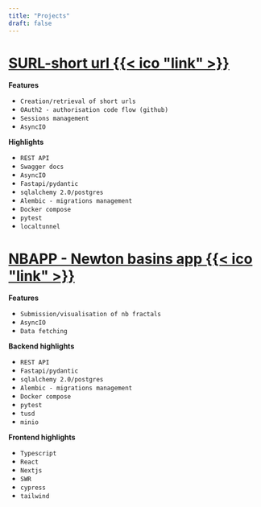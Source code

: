 ```yaml
---
title: "Projects"
draft: false
---
```





# [SURL-short url {{< ico "link" >}}](https://github.com/fmagno/surl)

**Features**

- `Creation/retrieval of short urls`
- `OAuth2 - authorisation code flow (github)`
- `Sessions management`
- `AsyncIO`

**Highlights**

- `REST API`
- `Swagger docs`
- `AsyncIO`
- `Fastapi/pydantic`
- `sqlalchemy 2.0/postgres`
- `Alembic - migrations management`
- `Docker compose`
- `pytest`
- `localtunnel`


# [NBAPP - Newton basins app {{< ico "link" >}}](https://github.com/MagnoBrothers/nbapp)

**Features**

- `Submission/visualisation of nb fractals`
- `AsyncIO`
- `Data fetching`

**Backend highlights**

- `REST API`
- `Fastapi/pydantic`
- `sqlalchemy 2.0/postgres`
- `Alembic - migrations management`
- `Docker compose`
- `pytest`
- `tusd`
- `minio`

**Frontend highlights**

- `Typescript`
- `React`
- `Nextjs`
- `SWR`
- `cypress`
- `tailwind`
